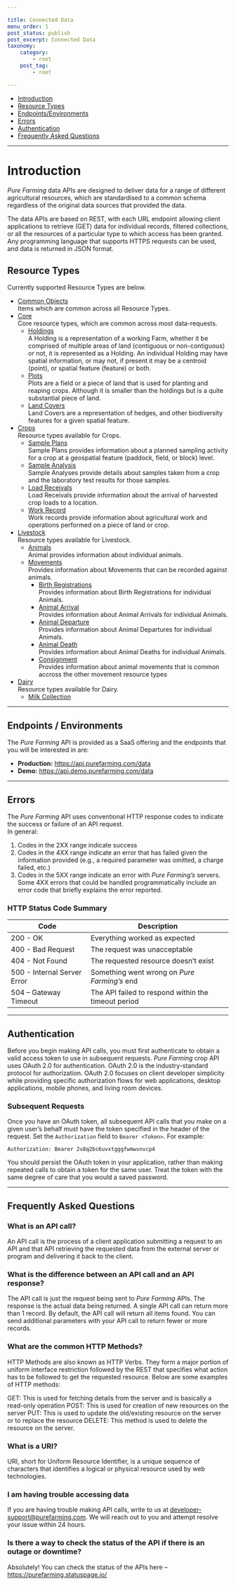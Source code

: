 ```yaml
---

title: Connected Data
menu_order: 1
post_status: publish
post_excerpt: Connected Data
taxonomy:
    category:
        - root
    post_tag:
        - root

---
```


- [Introduction](#introduction)
- [Resource Types](#resource-types)
- [Endpoints/Environments](#endpoints-/%20environments)
- [Errors](#errors)
- [Authentication](#authentication)
- [Frequently Asked Questions](#frequently-asked-questions)
---

# Introduction
*Pure Farming* data APIs are designed to deliver data for a range of different agricultural resources, which are standardised to a common schema regardless of the original data sources that provided the data.  

The data APIs are based on REST, with each URL endpoint allowing client applications to retrieve (GET) data for individual records, filtered collections, or all the resources of a particular type to which access has been granted. Any programming language that supports HTTPS requests can be used, and data is returned in JSON format.  

## Resource Types

Currently supported Resource Types are below.

- [Common Objects](/resource-types/common.md)  
  Items which are common across all Resource Types.
- [Core](/resource-types/core)  
  Core resource types, which are common across most data-requests.
  - [Holdings](/resource-types/core/holdings.md)  
    A Holding is a representation of a working Farm, whether it be comprised of multiple areas of land (contiguous or non-contiguous) or not, it is represented as a Holding. An individual Holding may have spatial information, or may not, if present it may be a centroid (point), or spatial feature (feature) or both.
  - [Plots](/resource-types/core/plots.md)  
    Plots are a field or a piece of land that is used for planting and reaping crops. 
    Although it is smaller than the holdings but is a quite substantial piece of land. 
  - [Land Covers](/resource-types/core/land-covers.md)  
    Land Covers are a representation of hedges, and other biodiversity features for a given spatial feature.
- [Crops](/resource-types/crops)  
  Resource types available for Crops.
  - [Sample Plans](/resource-types/crops/sample-plan.md)  
    Sample Plans provides information about a planned sampling activity for a crop  at a geospatial feature (paddock, field, or block) level.
  - [Sample Analysis](/resource-types/crops/sample-analysis.md)  
    Sample Analyses provide details about samples taken from a crop and the laboratory test results for those samples. 
  - [Load Receivals](/resource-types/crops/load-receival.md)  
    Load Receivals provide information about the arrival of harvested crop loads to a location.  
  - [Work Record](/resource-types/crops/work-record.md)  
    Work records provide information about agricultural work and operations performed on a piece of land or crop.
- [Livestock](/resource-types/livestock)  
  Resource types available for Livestock.
  - [Animals](/resource-types/livestock/animals.md)  
    Animal provides information about individual animals.
  - [Movements](/resource-types/livestock/movements)  
    Provides information about Movements that can be recorded against animals.
    - [Birth Registrations](/resource-types/livestock/movements/birth-registrations.md)  
      Provides information about Birth Registrations for individual Animals.
    - [Animal Arrival](/resource-types/livestock/movements/animal-arrival.md)  
      Provides information about Animal Arrivals for individual Animals.
    - [Animal Departure](/resource-types/livestock/movements/animal-departure.md)  
      Provides information about Animal Departures for individual Animals.
    - [Animal Death](/resource-types/livestock/movements/animal-death.md)  
      Provides information about Animal Deaths for individual Animals.
    - [Consignment](/resource-types/livestock/movements/consignment.md)  
      Provides information about animal movements that is common accross the other movement resource types
- [Dairy](/resource-types/dairy)  
  Resource types available for Dairy.
  - [Milk Collection](/resource-types/dairy/milk-collection.md)  

---

## Endpoints / Environments
The *Pure Farming* API is provided as a SaaS offering and the endpoints that you will be interested in are: 

- **Production:** https://api.purefarming.com/data  
- **Demo:** https://api.demo.purefarming.com/data 

---

## Errors
The *Pure Farming* API uses conventional HTTP response codes to indicate the success or failure of an API request.  
In general:
1. Codes in the 2XX range indicate success 
2. Codes in the 4XX range indicate an error that has failed given the information provided (e.g., a required parameter was omitted, a charge failed, etc.) 
3. Codes in the 5XX range indicate an error with *Pure Farming’s* servers.  
Some 4XX errors that could be handled programmatically include an error code that briefly explains the error reported.  

### HTTP Status Code Summary 

| Code | Description |
| ---- | ----------- |
| 200 - OK | Everything worked as expected |
| 400 - Bad Request | The request was unacceptable |
| 404 - Not Found | The requested resource doesn’t exist |
| 500 - Internal Server Error | Something went wrong on *Pure Farming’s* end |
| 504 – Gateway Timeout | The API failed to respond within the timeout period |

---

## Authentication
Before you begin making API calls, you must first authenticate to obtain a valid access token to use in subsequent requests. *Pure Farming* crop API uses OAuth 2.0 for authentication. OAuth 2.0 is the industry-standard protocol for authorization. OAuth 2.0 focuses on client developer simplicity while providing specific authorization flows for web applications, desktop applications, mobile phones, and living room devices.  

### Subsequent Requests 

Once you have an OAuth token, all subsequent API calls that you make on a given user’s behalf must have the token specified in the header of the request. Set the `Authorization` field to `Bearer <Token>`. For example: 

```
Authorization: Bearer 2v8q2bc6uvxtgggfwmwvnvcp4 
```

You should persist the OAuth token in your application, rather than making repeated calls to obtain a token for the same user. Treat the token with the same degree of care that you would a saved password.  

---

## Frequently Asked Questions
### What is an API call? 

An API call is the process of a client application submitting a request to an API and that API retrieving the requested data from the external server or program and delivering it back to the client.  

### What is the difference between an API call and an API response? 

The API call is just the request being sent to *Pure Farming* APIs. The response is the actual data being returned. A single API call can return more than 1 record. By default, the API call will return all items found. You can send additional parameters with your API call to return fewer or more records. 

### What are the common HTTP Methods? 

HTTP Methods are also known as HTTP Verbs. They form a major portion of uniform interface restriction followed by the REST that specifies what action has to be followed to get the requested resource. Below are some examples of HTTP methods: 

GET: This is used for fetching details from the server and is basically a read-only operation
POST: This is used for creation of new resources on the server
PUT: This is used to update the old/existing resource on the server or to replace the resource
DELETE: This method is used to delete the resource on the server.  

### What is a URI? 

URI, short for Uniform Resource Identifier, is a unique sequence of characters that identifies a logical or physical resource used by web technologies.  

### I am having trouble accessing data 

If you are having trouble making API calls, write to us at developer-support@purefarming.com. We will reach out to you and attempt resolve your issue within 24 hours.  

### Is there a way to check the status of the API if there is an outage or downtime? 
 
Absolutely! You can check the status of the APIs here – https://purefarming.statuspage.io/ 
